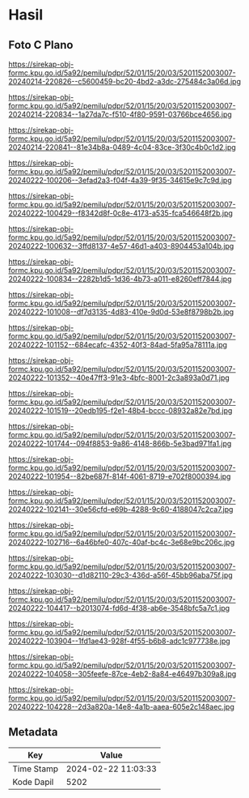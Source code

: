 # Hasil

## Foto C Plano

https://sirekap-obj-formc.kpu.go.id/5a92/pemilu/pdpr/52/01/15/20/03/5201152003007-20240214-220826--c5600459-bc20-4bd2-a3dc-275484c3a06d.jpg

https://sirekap-obj-formc.kpu.go.id/5a92/pemilu/pdpr/52/01/15/20/03/5201152003007-20240214-220834--1a27da7c-f510-4f80-9591-03766bce4656.jpg

https://sirekap-obj-formc.kpu.go.id/5a92/pemilu/pdpr/52/01/15/20/03/5201152003007-20240214-220841--81e34b8a-0489-4c04-83ce-3f30c4b0c1d2.jpg

https://sirekap-obj-formc.kpu.go.id/5a92/pemilu/pdpr/52/01/15/20/03/5201152003007-20240222-100206--3efad2a3-f04f-4a39-9f35-34615e9c7c9d.jpg

https://sirekap-obj-formc.kpu.go.id/5a92/pemilu/pdpr/52/01/15/20/03/5201152003007-20240222-100429--f8342d8f-0c8e-4173-a535-fca546648f2b.jpg

https://sirekap-obj-formc.kpu.go.id/5a92/pemilu/pdpr/52/01/15/20/03/5201152003007-20240222-100632--3ffd8137-4e57-46d1-a403-8904453a104b.jpg

https://sirekap-obj-formc.kpu.go.id/5a92/pemilu/pdpr/52/01/15/20/03/5201152003007-20240222-100834--2282b1d5-1d36-4b73-a011-e8260eff7844.jpg

https://sirekap-obj-formc.kpu.go.id/5a92/pemilu/pdpr/52/01/15/20/03/5201152003007-20240222-101008--df7d3135-4d83-410e-9d0d-53e8f8798b2b.jpg

https://sirekap-obj-formc.kpu.go.id/5a92/pemilu/pdpr/52/01/15/20/03/5201152003007-20240222-101152--684ecafc-4352-40f3-84ad-5fa95a78111a.jpg

https://sirekap-obj-formc.kpu.go.id/5a92/pemilu/pdpr/52/01/15/20/03/5201152003007-20240222-101352--40e47ff3-91e3-4bfc-8001-2c3a893a0d71.jpg

https://sirekap-obj-formc.kpu.go.id/5a92/pemilu/pdpr/52/01/15/20/03/5201152003007-20240222-101519--20edb195-f2e1-48b4-bccc-08932a82e7bd.jpg

https://sirekap-obj-formc.kpu.go.id/5a92/pemilu/pdpr/52/01/15/20/03/5201152003007-20240222-101744--094f8853-9a86-4148-866b-5e3bad971fa1.jpg

https://sirekap-obj-formc.kpu.go.id/5a92/pemilu/pdpr/52/01/15/20/03/5201152003007-20240222-101954--82be687f-814f-4061-8719-e702f8000394.jpg

https://sirekap-obj-formc.kpu.go.id/5a92/pemilu/pdpr/52/01/15/20/03/5201152003007-20240222-102141--30e56cfd-e69b-4288-9c60-4188047c2ca7.jpg

https://sirekap-obj-formc.kpu.go.id/5a92/pemilu/pdpr/52/01/15/20/03/5201152003007-20240222-102716--6a46bfe0-407c-40af-bc4c-3e68e9bc206c.jpg

https://sirekap-obj-formc.kpu.go.id/5a92/pemilu/pdpr/52/01/15/20/03/5201152003007-20240222-103030--d1d82110-29c3-436d-a56f-45bb96aba75f.jpg

https://sirekap-obj-formc.kpu.go.id/5a92/pemilu/pdpr/52/01/15/20/03/5201152003007-20240222-104417--b2013074-fd6d-4f38-ab6e-3548bfc5a7c1.jpg

https://sirekap-obj-formc.kpu.go.id/5a92/pemilu/pdpr/52/01/15/20/03/5201152003007-20240222-103904--1fd1ae43-928f-4f55-b6b8-adc1c977738e.jpg

https://sirekap-obj-formc.kpu.go.id/5a92/pemilu/pdpr/52/01/15/20/03/5201152003007-20240222-104058--305feefe-87ce-4eb2-8a84-e46497b309a8.jpg

https://sirekap-obj-formc.kpu.go.id/5a92/pemilu/pdpr/52/01/15/20/03/5201152003007-20240222-104228--2d3a820a-14e8-4a1b-aaea-605e2c148aec.jpg


## Metadata

| Key        | Value               |
| ---------- | ------------------- |
| Time Stamp | 2024-02-22 11:03:33 |
| Kode Dapil | 5202                |



